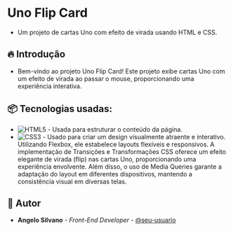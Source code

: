 # Uno Flip Card

* Um projeto de cartas Uno com efeito de virada usando HTML e CSS.

## 🔥 Introdução

* Bem-vindo ao projeto Uno Flip Card! Este projeto exibe cartas Uno com um efeito de virada ao passar o mouse, proporcionando uma experiência interativa.

## 📦 Tecnologias usadas:

* ![HTML5](https://img.shields.io/badge/html5-%23E34F26.svg?style=for-the-badge&logo=html5&logoColor=white) - Usada para estruturar o conteúdo da página.
* ![CSS3](https://img.shields.io/badge/css3-%231572B6.svg?style=for-the-badge&logo=css3&logoColor=white) - Usado para criar um design visualmente atraente e interativo. Utilizando Flexbox, ele estabelece layouts flexíveis e responsivos. A implementação de Transições e Transformações CSS oferece um efeito elegante de virada (flip) nas cartas Uno, proporcionando uma experiência envolvente. Além disso, o uso de Media Queries garante a adaptação do layout em diferentes dispositivos, mantendo a consistência visual em diversas telas.

## 👷 Autor

* **Angelo Silvano** - *Front-End Developer* - [@seu-usuario](https://github.com/seu-usuario)
